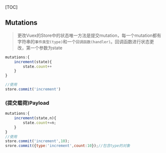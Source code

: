 [TOC]
## Mutations 
>更改Vuex的Store中的状态唯一方法是提交mutation，每一个mutation都有字符串的`事件类型(type)`和一个`回调函数(handler)`。回调函数进行状态更改，第一个参数为state
```js
mutations:{
	increment(state){
		state.count++
	}
}

//使用
store.commit('increment')
```  
### (提交载荷)Payload
```js
mutations:{
	increment(state,n){
		state.count+=n;
	}
}
//使用
store.commit('increment',10);
srore.commit({type:'increment',count:10});//包含type的对象
```



